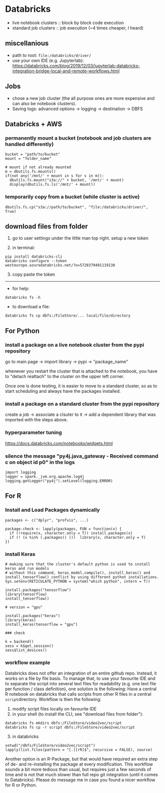 # Databricks

- live notebook clusters :: block by block code execution
- standard job clusters :: job execution (~4 times cheaper, I heard)

## miscellanious

- path to root: `file:/databricks/driver/`
- use your own IDE (e.g. Jupyterlab): https://databricks.com/blog/2019/12/03/jupyterlab-databricks-integration-bridge-local-and-remote-workflows.html

## Jobs

- chose a new job cluster (the all purpose ones are more expensive and can also be notebook clusters).
- Saving logs: advanced options -> logging -> destination -> DBFS

## Databricks + AWS

### permanently mount a bucket (notebook and job clusters are handled differently)

```
bucket = "path/to/bucket"
mount = "folder_name"

# mount if not already mounted
m = dbutils.fs.mounts()
if(not any('/mnt/' + mount in s for s in m)):
  dbutils.fs.mount("s3a://" + bucket, '/mnt/' + mount)
  display(dbutils.fs.ls('/mnt/' + mount))
```

### temporarily copy from a bucket (while cluster is active)

```
dbutils.fs.cp("s3a://path/to/bucket", "file:/databricks/driver/", True)
```

## download files from folder

1. go to user settings under the little man top right. setup a new token

2. in terminal:

```
pip install databricks-cli
databricks configure --token
westeurope.azuredatabricks.net/?o=5728379491119130
```

3. copy paste the token

---

- for help:

```
databricks fs -h
```

- to download a file:

```
databricks fs cp dbfs:/FileStore/... local/file/directory
```


## For Python

### install a package on a live notebook cluster from the pypi repository

go to main page -> import library -> pypi -> "package_name"

whenever you restart the cluster that is attached to the notebook, you have to "detach reattach" to the cluster on the upper left corner.

 <!--- 
, you have to reinstall farm:
 uninstall (go to workspace -> "farm" -> uninstall) -> restart cluster -> install (go to workspace -> "farm" -> install)
just --->

Once one is done testing, it is easier to move to a standard cluster, so as to start scheduling and always have the packages installed.

### install a package on a standard cluster from the pypi repository

create a job -> associate a clsuter to it -> add a dependent library that was imported with the steps above.

### hyperparameter tuning

https://docs.databricks.com/notebooks/widgets.html


### silence the message "py4j.java_gateway -   Received command c on object id p0" in the logs

```
import logging
logger = spark._jvm.org.apache.log4j
logging.getLogger("py4j").setLevel(logging.ERROR)
```

## For R

### Install and Load Packages dynamically

```
packages <- c("dplyr", "profvis", ...)

package.check <- lapply(packages, FUN = function(x) {
  if (!require(x, character.only = T)) install.packages(x)
  if (! (x %in% (.packages() )))  library(x, character.only = T)
})
```


### install Keras

```
# making sure that the cluster's default python is used to install keras and run models
# without this command, keras_model.compile(), install_keras() and install_tensorflow() conflict by using different python installations.
Sys.setenv(RETICULATE_PYTHON = system("which python", intern = T))

install.packages("tensorflow")
library(tensorflow)
install_tensorflow()

# version = "gpu"

install.packages("keras")
library(keras)
install_keras(tensorflow = "gpu")

### check

k = backend()
sess = k$get_session()
sess$list_devices()
```

### workflow example

Databricks does not offer an integration of an entire github repo. Instead, it works on a file by file basis. To manage that, to use your favourite IDE and to separate the script into several text files for readability (e.g. one text file per function / class definition), one solution is the following:
Have a central R notebook on databricks that calls scripts from other R files in a central ```script```directory. Workflow is then the following:
1. modify script files locally on favourite IDE
2. in your shell (to install the CLI, see "download files from folder"): 
  ```
  databricks fs mkdirs dbfs:/FileStore/video2vec/script
  databricks fs cp -r script dbfs:/FileStore/video2vec/script
  ```
3. in databricks
  ```
  setwd("/dbfs/FileStore/video2vec/script")
  lapply(list.files(pattern = "[.][rR]$", recursive = FALSE), source)
  ```

Another option is an R-Package, but that would have required an extra step of de- and re-installing the package at every modification.
This workflow sounds a bit more tedious than usual, but requires just a few seconds of time and is not that much slower than full repo git integration (until it comes to Databricks). Please do message me in case you found a nicer workflow for R or Python. 
